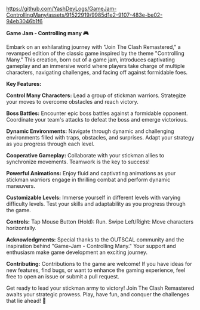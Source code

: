 


https://github.com/YashDevLogs/GameJam-ControllingMany/assets/91522919/9985d1e2-9107-483e-be02-94eb3046b1f6




**Game Jam - Controlling many 🎮**

Embark on an exhilarating journey with "Join The Clash Remastered," a revamped edition of the classic game inspired by the theme "Controlling Many." This creation, born out of a game jam, introduces captivating gameplay and an immersive world where players take charge of multiple characters, navigating challenges, and facing off against formidable foes.

**Key Features:**

**Control Many Characters:**
Lead a group of stickman warriors. Strategize your moves to overcome obstacles and reach victory.

**Boss Battles:**
Encounter epic boss battles against a formidable opponent. Coordinate your team's attacks to defeat the boss and emerge victorious.

**Dynamic Environments:**
Navigate through dynamic and challenging environments filled with traps, obstacles, and surprises. Adapt your strategy as you progress through each level.

**Cooperative Gameplay:**
Collaborate with your stickman allies to synchronize movements. Teamwork is the key to success!

**Powerful Animations:**
Enjoy fluid and captivating animations as your stickman warriors engage in thrilling combat and perform dynamic maneuvers.

**Customizable Levels:**
Immerse yourself in different levels with varying difficulty levels. Test your skills and adaptability as you progress through the game.

**Controls:**
Tap Mouse Button (Hold): Run.
Swipe Left/Right: Move characters horizontally.

**Acknowledgments:**
Special thanks to the OUTSCAL community and the inspiration behind "Game-Jam - Controlling Many." Your support and enthusiasm make game development an exciting journey.

**Contributing:**
Contributions to the game are welcome! If you have ideas for new features, find bugs, or want to enhance the gaming experience, feel free to open an issue or submit a pull request.

Get ready to lead your stickman army to victory! Join The Clash Remastered awaits your strategic prowess. Play, have fun, and conquer the challenges that lie ahead! 🚀

